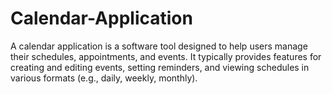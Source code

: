 # Calendar-Application
A calendar application is a software tool designed to help users manage their schedules, appointments, and events. It typically provides features for creating and editing events, setting reminders, and viewing schedules in various formats (e.g., daily, weekly, monthly). 
